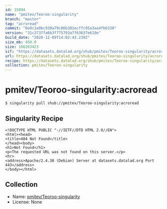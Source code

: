 ```yaml
---
id: 15094
name: "pmitev/Teoroo-singularity"
branch: "master"
tag: "acroread"
commit: "0a9c1e0bc930a79c06b301ecffc95a3aa4fb6330"
version: "31c3737fa6b3f775793a7f63637e610e"
build_date: "2020-12-09T14:02:43.239Z"
size_mb: 450.0
size: 166203423
sif: "https://datasets.datalad.org/shub/pmitev/Teoroo-singularity/acroread/2020-12-09-0a9c1e0b-31c3737f/31c3737fa6b3f775793a7f63637e610e.sif"
url: https://datasets.datalad.org/shub/pmitev/Teoroo-singularity/acroread/2020-12-09-0a9c1e0b-31c3737f/
recipe: https://datasets.datalad.org/shub/pmitev/Teoroo-singularity/acroread/2020-12-09-0a9c1e0b-31c3737f/Singularity
collection: pmitev/Teoroo-singularity
---
```


# pmitev/Teoroo-singularity:acroread

```bash
$ singularity pull shub://pmitev/Teoroo-singularity:acroread
```

## Singularity Recipe

```singularity
<!DOCTYPE HTML PUBLIC "-//IETF//DTD HTML 2.0//EN">
<html><head>
<title>404 Not Found</title>
</head><body>
<h1>Not Found</h1>
<p>The requested URL was not found on this server.</p>
<hr>
<address>Apache/2.4.38 (Debian) Server at datasets.datalad.org Port 443</address>
</body></html>
```

## Collection

 - Name: [pmitev/Teoroo-singularity](https://github.com/pmitev/Teoroo-singularity)
 - License: None

